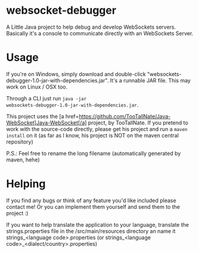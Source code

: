 websocket-debugger
==================

A Little Java project to help debug and develop WebSockets servers. Basically it's a console to communicate directly with an WebSockets Server.

# Usage
If you're on Windows, simply download and double-click "websockets-debugger-1.0-jar-with-dependencies.jar". It's a runnable JAR file. This may work on Linux / OSX too.

Through a CLI just run <code>java -jar websockets-debugger-1.0-jar-with-dependencies.jar</code>.

This project uses the [a href=https://github.com/TooTallNate/Java-WebSocket]Java-WebSocket[/a] project, by TooTallNate. If you pretend to work with the source-code directly, please get his project and run a <code>maven install</code> on it (as far as I know, his project is NOT on the maven central repository)

P.S.: Feel free to rename the long filename (automatically generated by maven, hehe)

# Helping
If you find any bugs or think of any feature you'd like included please contact me! Or you can implement them yourself and send them to the project :)

If you want to help translate the application to your language, translate the strings.properties file in the /src/main/resources directory an name it strings_&lt;language code&gt;.properties (or strings_&lt;language code&gt;_&lt;dialect/country&gt;.properties)